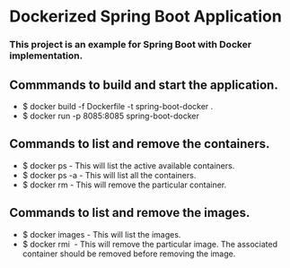 # Dockerized Spring Boot Application

### This project is an example for Spring Boot with Docker implementation. 

## Commmands to build and start the application.
* $ docker build -f Dockerfile -t spring-boot-docker .
* $ docker run -p 8085:8085 spring-boot-docker

## Commands to list and remove the containers.
* $ docker ps - This will list the active available containers.
* $ docker ps -a - This will list all the containers.
* $ docker rm <container id> - This will remove the particular container. 

## Commands to list and remove the images.
* $ docker images - This will list the images.
* $ docker rmi <image id> - This will remove the particular image. The associated container should be removed before removing the image.